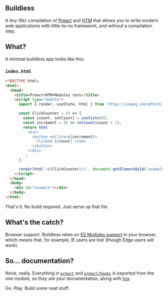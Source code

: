 Buildless
---------

A tiny (6k) compilation of [Preact](https://preactjs.com/) and [HTM](https://github.com/developit/htm)
that allows you to write modern web applications with little-to-no framework, and without a compilation
step.

## What?

A minimal buildless app looks like this:

### `index.html`
```html
<!DOCTYPE html>
<html>
  <head>
    <title>Preact+HTM+Modules test</title>
    <script type="module">
      import { render, useState, html } from 'https://unpkg.com/@fordi-org/buildless@1.0.2/dist/buildless.modern.js';

      const ClickCounter = () => {
        const [count, setCount] = useState(0);
        const increment = () => setCount(count + 1);
        return html`
          <div>
            <button onClick=${increment}>
              Clicked ${count} times
            </button>
          </div>
        `;
      };

      render(html`<${ClickCounter}/>`, document.getElementById('example'));
    </script>
  </head>
  <body>
    <div id="example"></div>
  </body>
</html>
```

That's it.  No build required.  Just serve up that file.

## What's the catch?

Browser support.  Buildless relies on [ES Modules support](https://developer.mozilla.org/en-US/docs/Web/JavaScript/Guide/Modules)
in your browser, which means that, for example, IE users are lost (though Edge users will work).

## So... documentation?

None, really.  Everything in [`preact`](https://preactjs.com/guide/v10/api-reference) and
[`preact/hooks`](https://preactjs.com/guide/v10/hooks) is exported from the one module, so they
are your documentation, along with [`htm`](https://github.com/developit/htm).

Go. Play. Build some neat stuff.
